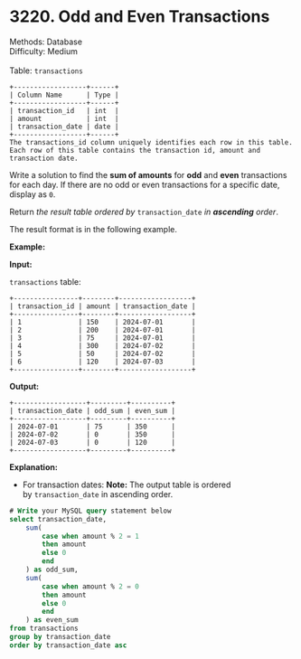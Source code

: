 # 3220. Odd and Even Transactions  

  Methods: Database </br> Difficulty: Medium </br> </br>Table: `transactions`

```plain text
+------------------+------+
| Column Name      | Type |
+------------------+------+
| transaction_id   | int  |
| amount           | int  |
| transaction_date | date |
+------------------+------+
The transactions_id column uniquely identifies each row in this table.
Each row of this table contains the transaction id, amount and transaction date.

```

Write a solution to find the **sum of amounts** for **odd** and **even** transactions for each day. If there are no odd or even transactions for a specific date, display as `0`.

Return *the result table ordered by* `transaction_date` *in ****ascending**** order*.

The result format is in the following example.

**Example:**

**Input:**

`transactions` table:

```plain text
+----------------+--------+------------------+
| transaction_id | amount | transaction_date |
+----------------+--------+------------------+
| 1              | 150    | 2024-07-01       |
| 2              | 200    | 2024-07-01       |
| 3              | 75     | 2024-07-01       |
| 4              | 300    | 2024-07-02       |
| 5              | 50     | 2024-07-02       |
| 6              | 120    | 2024-07-03       |
+----------------+--------+------------------+

```

**Output:**

```plain text
+------------------+---------+----------+
| transaction_date | odd_sum | even_sum |
+------------------+---------+----------+
| 2024-07-01       | 75      | 350      |
| 2024-07-02       | 0       | 350      |
| 2024-07-03       | 0       | 120      |
+------------------+---------+----------+

```

**Explanation:**

- For transaction dates:
**Note:** The output table is ordered by `transaction_date` in ascending order.

```sql
# Write your MySQL query statement below
select transaction_date,  
    sum(
        case when amount % 2 = 1 
        then amount
        else 0
        end 
    ) as odd_sum,
    sum(
        case when amount % 2 = 0 
        then amount
        else 0
        end 
    ) as even_sum
from transactions
group by transaction_date
order by transaction_date asc
```

